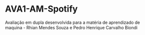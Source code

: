 # AVA1-AM-Spotify
Avaliação em dupla desenvolvida para a matéria de aprendizado de maquina - Rhian Mendes Souza e Pedro Henrique Carvalho Biondi
